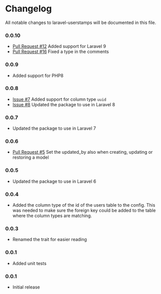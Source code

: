 # Changelog

All notable changes to laravel-userstamps will be documented in this file.

### 0.0.10
- [Pull Request #12](https://github.com/sqits/laravel-userstamps/pull/12)
Added support for Laravel 9
- [Pull Request #16](https://github.com/sqits/laravel-userstamps/pull/16)
Fixed a type in the comments

### 0.0.9
- Added support for PHP8

### 0.0.8
- [Issue #7](https://github.com/sqits/laravel-userstamps/issues/7)
Added support for column type `uuid`
- [Issue #8](https://github.com/sqits/laravel-userstamps/issues/8)
Updated the package to use in Laravel 8 

### 0.0.7
- Updated the package to use in Laravel 7

### 0.0.6
- [Pull Request #5](https://github.com/sqits/laravel-userstamps/pull/5)
Set the updated_by also when creating, updating or restoring a model 

### 0.0.5
- Updated the package to use in Laravel 6

### 0.0.4
- Added the column type of the id of the users table to the config. This was 
needed to make sure the foreign key could be added to the table where the
column types are matching.

### 0.0.3
- Renamed the trait for easier reading

### 0.0.1
- Added unit tests

### 0.0.1
- Initial release
